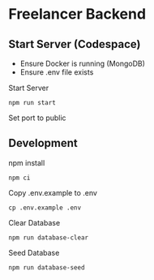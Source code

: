 # Freelancer Backend

## Start Server (Codespace)
- Ensure Docker is running (MongoDB)
- Ensure .env file exists

Start Server
```
npm run start
```

Set port to public

## Development
npm install
```
npm ci
```
Copy .env.example to .env
```
cp .env.example .env
```
Clear Database
```
npm run database-clear
```
Seed Database
```
npm run database-seed
```
